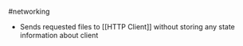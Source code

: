 #networking 
- Sends requested files to  [[HTTP Client]] without storing any state information about client 